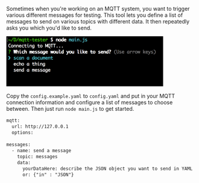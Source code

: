Sometimes when you're working on an MQTT system, you want to trigger various different messages for testing. This tool lets you define a list of messages to send on various topics with different data. It then repeatedly asks you which you'd like to send.

<img src="README.png" width="416" alt="running in a terminal" />

Copy the `config.example.yaml` to `config.yaml` and put in your MQTT connection information and configure a list of messages to choose between. Then just run `node main.js` to get started.

```
mqtt:
  url: http://127.0.0.1
  options:

messages:
  - name: send a message
    topic: messages
    data:
      yourDataHere: describe the JSON object you want to send in YAML
      or: {"in" : "JSON"}
```
